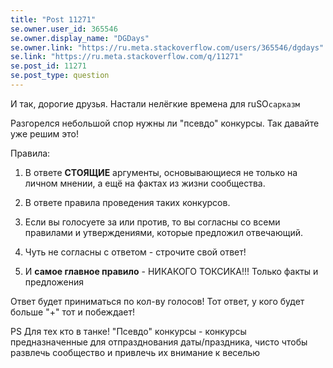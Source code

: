```yaml
---
title: "Post 11271"
se.owner.user_id: 365546
se.owner.display_name: "DGDays"
se.owner.link: "https://ru.meta.stackoverflow.com/users/365546/dgdays"
se.link: "https://ru.meta.stackoverflow.com/q/11271"
se.post_id: 11271
se.post_type: question
---
```

<p>И так, дорогие друзья. Настали нелёгкие времена для ruSO<code>сарказм</code></p>
<p>Разгорелся небольшой спор нужны ли &quot;псевдо&quot; конкурсы. Так давайте уже решим это!</p>
<p>Правила:</p>
<ol>
<li><p>В ответе <strong>СТОЯЩИЕ</strong> аргументы, основывающиеся не только на личном мнении, а ещё на фактах из жизни сообщества.</p>
</li>
<li><p>В ответе правила проведения таких конкурсов.</p>
</li>
<li><p>Если вы голосуете за или против, то вы согласны со всеми правилами и утверждениями, которые предложил отвечающий.</p>
</li>
<li><p>Чуть не согласны с ответом - строчите свой ответ!</p>
</li>
<li><p>И <strong>самое главное правило</strong> - НИКАКОГО ТОКСИКА!!! Только факты и предложения</p>
</li>
</ol>
<p>Ответ будет приниматься по кол-ву голосов! Тот ответ, у кого будет больше &quot;+&quot; тот и побеждает!</p>
<p>PS Для тех кто в танке! &quot;Псевдо&quot; конкурсы - конкурсы предназначенные для отпразднования даты/праздника, чисто чтобы развлечь сообщество и привлечь их внимание к веселью</p>
